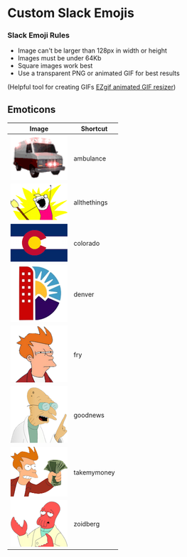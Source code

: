 # Custom Slack Emojis

### Slack Emoji Rules

* Image can't be larger than 128px in width or height
* Images must be under 64Kb
* Square images work best
* Use a transparent PNG or animated GIF for best results

(Helpful tool for creating GIFs [EZgif animated GIF resizer](http://ezgif.com/resize))

## Emoticons

| Image                                             | Shortcut        |
| :-----------------------------------------------: | --------------- |
| ![ambulance](emojis/ambulance.gif)                | ambulance       |
| ![allthethings](emojis/allthethings.png)          | allthethings    |
| ![colorado](emojis/colorado.png)                  | colorado        |
| ![denver](emojis/denver.png)                      | denver          |
| ![fry](emojis/fry.png)                            | fry             |
| ![goodnews](emojis/goodnews.png)                  | goodnews        |
| ![takemymoney](emojis/takemymoney.png)            | takemymoney     |
| ![zoidberg](emojis/zoidberg.png)                  | zoidberg        |
